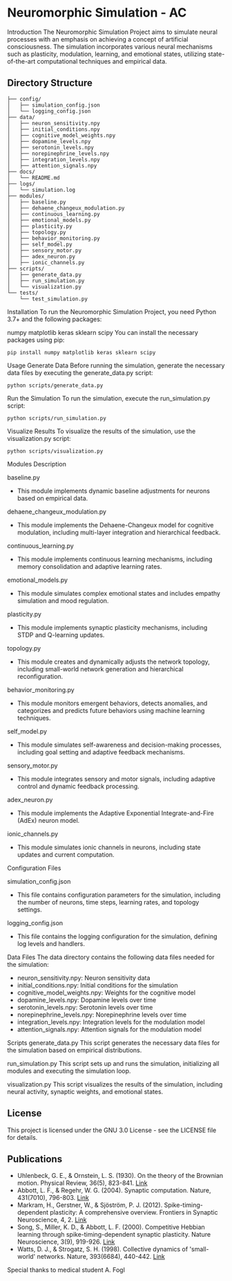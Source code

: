# Neuromorphic Simulation - AC

Introduction
The Neuromorphic Simulation Project aims to simulate neural processes with an emphasis on achieving a concept of artificial consciousness. The simulation incorporates various neural mechanisms such as plasticity, modulation, learning, and emotional states, utilizing state-of-the-art computational techniques and empirical data.


## Directory Structure

```project_root/
├── config/
│   ├── simulation_config.json
│   └── logging_config.json
├── data/
│   ├── neuron_sensitivity.npy
│   ├── initial_conditions.npy
│   ├── cognitive_model_weights.npy
│   ├── dopamine_levels.npy
│   ├── serotonin_levels.npy
│   ├── norepinephrine_levels.npy
│   ├── integration_levels.npy
│   ├── attention_signals.npy
├── docs/
│   └── README.md
├── logs/
│   └── simulation.log
├── modules/
│   ├── baseline.py
│   ├── dehaene_changeux_modulation.py
│   ├── continuous_learning.py
│   ├── emotional_models.py
│   ├── plasticity.py
│   ├── topology.py
│   ├── behavior_monitoring.py
│   ├── self_model.py
│   ├── sensory_motor.py
│   ├── adex_neuron.py
│   ├── ionic_channels.py
├── scripts/
│   ├── generate_data.py
│   ├── run_simulation.py
│   └── visualization.py
└── tests/
    └── test_simulation.py
```

Installation
To run the Neuromorphic Simulation Project, you need Python 3.7+ and the following packages:

numpy
matplotlib
keras
sklearn
scipy
You can install the necessary packages using pip:
```
pip install numpy matplotlib keras sklearn scipy
```
Usage
Generate Data
Before running the simulation, generate the necessary data files by executing the generate_data.py script:
```
python scripts/generate_data.py
```
Run the Simulation
To run the simulation, execute the run_simulation.py script:
```
python scripts/run_simulation.py
```
Visualize Results
To visualize the results of the simulation, use the visualization.py script:
```
python scripts/visualization.py
```


Modules Description

baseline.py
- This module implements dynamic baseline adjustments for neurons based on empirical data.

dehaene_changeux_modulation.py
- This module implements the Dehaene-Changeux model for cognitive modulation, including multi-layer integration and hierarchical feedback.

continuous_learning.py
- This module implements continuous learning mechanisms, including memory consolidation and adaptive learning rates.

emotional_models.py
- This module simulates complex emotional states and includes empathy simulation and mood regulation.

plasticity.py
- This module implements synaptic plasticity mechanisms, including STDP and Q-learning updates.

topology.py
- This module creates and dynamically adjusts the network topology, including small-world network generation and hierarchical reconfiguration.

behavior_monitoring.py
- This module monitors emergent behaviors, detects anomalies, and categorizes and predicts future behaviors using machine learning techniques.

self_model.py
- This module simulates self-awareness and decision-making processes, including goal setting and adaptive feedback mechanisms.

sensory_motor.py
- This module integrates sensory and motor signals, including adaptive control and dynamic feedback processing.

adex_neuron.py
- This module implements the Adaptive Exponential Integrate-and-Fire (AdEx) neuron model.

ionic_channels.py
- This module simulates ionic channels in neurons, including state updates and current computation.


Configuration Files

simulation_config.json
- This file contains configuration parameters for the simulation, including the number of neurons, time steps, learning rates, and topology settings.

logging_config.json
- This file contains the logging configuration for the simulation, defining log levels and handlers.

Data Files
The data directory contains the following data files needed for the simulation:

- neuron_sensitivity.npy: Neuron sensitivity data
- initial_conditions.npy: Initial conditions for the simulation
- cognitive_model_weights.npy: Weights for the cognitive model
- dopamine_levels.npy: Dopamine levels over time
- serotonin_levels.npy: Serotonin levels over time
- norepinephrine_levels.npy: Norepinephrine levels over time
- integration_levels.npy: Integration levels for the modulation model
- attention_signals.npy: Attention signals for the modulation model

Scripts
generate_data.py
This script generates the necessary data files for the simulation based on empirical distributions.

run_simulation.py
This script sets up and runs the simulation, initializing all modules and executing the simulation loop.

visualization.py
This script visualizes the results of the simulation, including neural activity, synaptic weights, and emotional states.


## License

This project is licensed under the GNU 3.0 License - see the LICENSE file for details.

## Publications

- Uhlenbeck, G. E., & Ornstein, L. S. (1930). On the theory of the Brownian motion. Physical Review, 36(5), 823-841. [Link](https://link_to_publication)
- Abbott, L. F., & Regehr, W. G. (2004). Synaptic computation. Nature, 431(7010), 796-803. [Link](https://link_to_publication)
- Markram, H., Gerstner, W., & Sjöström, P. J. (2012). Spike-timing-dependent plasticity: A comprehensive overview. Frontiers in Synaptic Neuroscience, 4, 2. [Link](https://link_to_publication)
- Song, S., Miller, K. D., & Abbott, L. F. (2000). Competitive Hebbian learning through spike-timing-dependent synaptic plasticity. Nature Neuroscience, 3(9), 919-926. [Link](https://link_to_publication)
- Watts, D. J., & Strogatz, S. H. (1998). Collective dynamics of 'small-world' networks. Nature, 393(6684), 440-442. [Link](https://link_to_publication)

Special thanks to medical student A. Fogl


